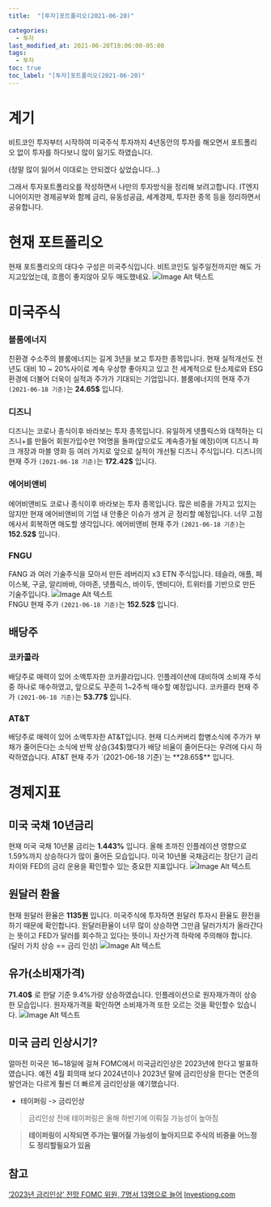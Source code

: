```yaml
---
title:  "[투자]포트폴리오(2021-06-20)"

categories:
  - 투자
last_modified_at: 2021-06-20T18:06:00-05:00
tags:
  - 투자
toc: true
toc_label: "[투자]포트폴리오(2021-06-20)"
---
```


# 계기
비트코인 투자부터 시작하여 미국주식 투자까지 4년동안의 투자를 해오면서 포트폴리오 없이 투자를 하다보니 많이 잃기도 하였습니다.

(정말 많이 잃어서 이대로는 안되겠다 싶었습니다...)

그래서 투자포트폴리오를 작성하면서 나만의 투자방식을 정리해 보려고합니다.
IT엔지니어이지만 경제공부와 함께 금리, 유동성공급, 세계경제, 투자한 종목 등을 정리하면서 공유합니다.

# 현재 포트폴리오
현재 포트폴리오의 대다수 구성은 미국주식입니다.
비트코인도 일주일전까지만 해도 가지고있었는데, 흐름이 좋지않아 모두 매도했네요.
![Image Alt 텍스트](/assets/img/invest/20210620/myinvest_20210620.jpeg)  

# 미국주식
### 블룸에너지
친환경 수소주의 블룸에너지는 길게 3년을 보고 투자한 종목입니다. 현재 실적개선도 전년도 대비 10 ~ 20%사이로 계속 우상향 좋아지고 있고 전 세계적으로 탄소제로와 ESG환경에 더불어 더욱이 실적과 주가가 기대되는 기업입니다.
블룸에너지의 현재 주가`(2021-06-18 기준)`는 **24.65$** 입니다. 

### 디즈니
디즈니는 코로나 종식이후 바라보는 투자 종목입니다. 유일하게 넷플릭스와 대적하는 디즈니+를 만들어 회원가입수만 1억명을 돌파(앞으로도 계속증가될 예정)이며 디즈니 파크 개장과 마블 영화 등 여러 가지로 앞으로 실적이 개선될 디즈니 주식입니다.
디즈니의 현재 주가 `(2021-06-18 기준)`는 **172.42$** 입니다.

### 에어비앤비
에어비앤비도 코로나 종식이후 바라보는 투자 종목입니다. 많은 비중을 가지고 있지는 않지만 현재 에어비앤비의 기업 내 안좋은 이슈가 생겨 곧 정리할 예정입니다. 너무 고점에사서 회복하면 매도할 생각입니다.
에어비앤비 현재 주가 `(2021-06-18 기준)`는 **152.52$** 입니다.

### FNGU
FANG 과 여러 기술주식을 모아서 만든 레버리지 x3 ETN 주식입니다. 테슬라, 애플, 페이스북, 구글, 알리바바, 아마존, 넷플릭스, 바이두, 엔비디아, 트위터를 기반으로 만든 기술주입니다. 
![Image Alt 텍스트](/assets/img/invest/20210620/fngu.jpeg)  
FNGU 현재 주가 `(2021-06-18 기준)`는 **152.52$** 입니다.

## 배당주
### 코카콜라 
배당주로 매력이 있어 소액투자한 코카콜라입니다. 인플레이션에 대비하여 소비재 주식중 하나로 매수하였고, 앞으로도 꾸준히 1~2주씩 매수할 예정입니다. 
코카콜라 현재 주가 `(2021-06-18 기준)`는 **53.77$** 입니다.

### AT&T
배당주로 매력이 있어 소액투자한 AT&T입니다. 현재 디스커버리 합병소식에 주가가 부채가 줄어든다는 소식에 반짝 상승(34$)했다가 배당 비율이 줄어든다는 우려에 다시 하락하였습니다.
AT&T 현재 주가 `(2021-06-18 기준)`는 **28.65$** 입니다.

# 경제지표
## 미국 국채 10년금리
현재 미국 국채 10년물 금리는 **1.443%** 입니다.
올해 초까진 인플레이션 영향으로 1.59%까지 상승하다가 많이 줄어든 모습입니다. 미국 10년몰 국채금리는 장단기 금리차이와 FED의 금리 운용을 확인할수 있는 중요한 지표입니다.
![Image Alt 텍스트](/assets/img/invest/20210620/10rate_20210620.jpeg) 

## 원달러 환율
현재 원달러 환율은 **1135원** 입니다. 미국주식에 투자하면 원달러 투자시 환율도 환전을 하기 때문에 확인합니다. 원달러환율이 너무 많이 상승하면 그만큼 달러가치가 올라간다는 뜻이고 FED가 달러를 회수하고 있다는 뜻이니 자산가격 하락에 주의해야 합니다.
(달러 가치 상승 == 금리 인상)
![Image Alt 텍스트](/assets/img/invest/20210620/dollar.jpeg) 

## 유가(소비재가격)
**71.40$** 로 한달 기준 9.4%가량 상승하였습니다. 인플레이션으로 원자재가격이 상승한 모습입니다. 원자재가격을 확인하면 소비재가격 또한 오르는 것을 확인할수 있습니다.
![Image Alt 텍스트](/assets/img/invest/20210620/wti_20210620.jpeg) 


## 미국 금리 인상시기?
얼마전 미국은 16~18일에 걸쳐 FOMC에서 미국금리인상은 2023년에 한다고 발표하였습니다. 예전 4월 회의때 보다 2024년이나 2023년 말에 금리인상을 한다는 연준의 발언과는 다르게 훨씬 더 빠르게 금리인상을 얘기했습니다.
- 테이퍼링 -> 금리인상 

> 금리인상 전에 테이퍼링은 올해 하반기에 이뤄질 가능성이 높아짐


> **테이퍼링이 시작되면 주가는 떨어질 가능성이 높아지므로 주식의 비중을 어느정도 정리할필요가 있음**

## 참고
[‘2023년 금리인상’ 전망 FOMC 위원, 7명서 13명으로 늘어](https://www.chosun.com/economy/economy_general/2021/06/18/OVSHU7EMVBEALAWSCE2PAEZ6GU/)
[Investiong.com](https://kr.investing.com/)
